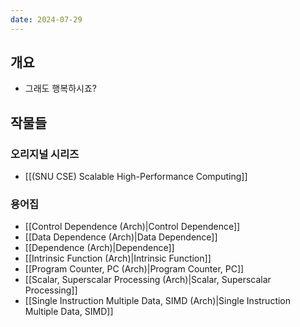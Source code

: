 ```yaml
---
date: 2024-07-29
---
```

## 개요

- 그래도 행복하시죠?

## 작물들

### 오리지널 시리즈

- [[(SNU CSE) Scalable High-Performance Computing]]

### 용어집

- [[Control Dependence (Arch)|Control Dependence]]
- [[Data Dependence (Arch)|Data Dependence]]
- [[Dependence (Arch)|Dependence]]
- [[Intrinsic Function (Arch)|Intrinsic Function]]
- [[Program Counter, PC (Arch)|Program Counter, PC]]
- [[Scalar, Superscalar Processing (Arch)|Scalar, Superscalar Processing]]
- [[Single Instruction Multiple Data, SIMD (Arch)|Single Instruction Multiple Data, SIMD]]